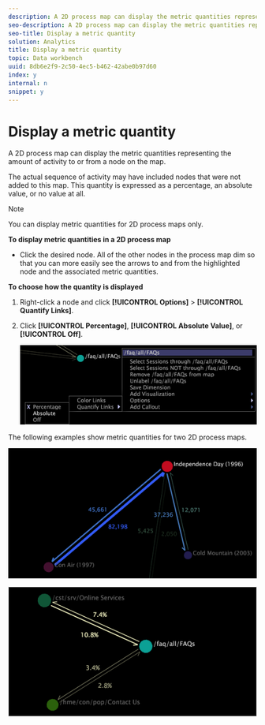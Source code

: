 ```yaml
---
description: A 2D process map can display the metric quantities representing the amount of activity to or from a node on the map.
seo-description: A 2D process map can display the metric quantities representing the amount of activity to or from a node on the map.
seo-title: Display a metric quantity
solution: Analytics
title: Display a metric quantity
topic: Data workbench
uuid: 8db6e2f9-2c50-4ec5-b462-42abe0b97d60
index: y
internal: n
snippet: y
---
```


# Display a metric quantity

A 2D process map can display the metric quantities representing the amount of activity to or from a node on the map.

The actual sequence of activity may have included nodes that were not added to this map. This quantity is expressed as a percentage, an absolute value, or no value at all.

>[!NOTE]
>
>You can display metric quantities for 2D process maps only.

**To display metric quantities in a 2D process map**

* Click the desired node. All of the other nodes in the process map dim so that you can more easily see the arrows to and from the highlighted node and the associated metric quantities.

**To choose how the quantity is displayed**

1. Right-click a node and click **[!UICONTROL Options]** > **[!UICONTROL Quantify Links]**. 
1. Click **[!UICONTROL Percentage]**, **[!UICONTROL Absolute Value]**, or **[!UICONTROL Off]**.

   ![](assets/mnu_2DProcessMap_quantifyLinks.png)

The following examples show metric quantities for two 2D process maps.

![](assets/vis_2DProcessMap_DisplayMetricQuantities_Movies.png)

![](assets/client-met.png)

